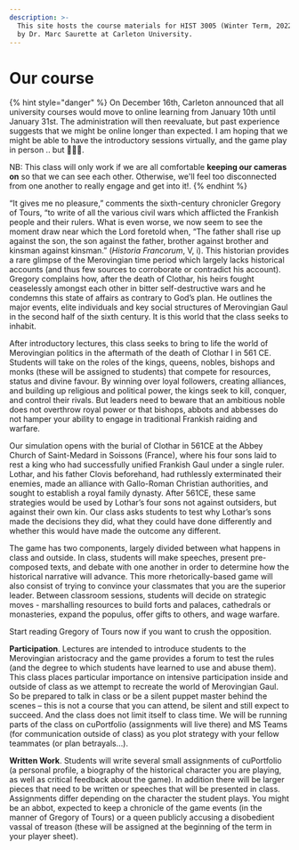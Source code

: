 ```yaml
---
description: >-
  This site hosts the course materials for HIST 3005 (Winter Term, 2022) taught
  by Dr. Marc Saurette at Carleton University.
---
```


# Our course

{% hint style="danger" %}
On December 16th, Carleton announced that all university courses would move to online learning from January 10th until January 31st. The administration will then reevaluate, but past experience suggests that we might be online longer than expected. I am hoping that we might be able to have the introductory sessions virtually, and the game play in person .. but 🤷🏽‍♂️.&#x20;

NB: This class will only work if we are all comfortable **keeping our cameras** **on** so that we can see each other. Otherwise, we'll feel too disconnected from one another to really engage and get into it!.&#x20;
{% endhint %}

“It gives me no pleasure,” comments the sixth-century chronicler Gregory of Tours, “to write of all the various civil wars which afflicted the Frankish people and their rulers. What is even worse, we now seem to see the moment draw near which the Lord foretold when, “The father shall rise up against the son, the son against the father, brother against brother and kinsman against kinsman.” (_Historia Francorum_, V, i). This historian provides a rare glimpse of the Merovingian time period which largely lacks historical accounts (and thus few sources to corroborate or contradict his account). Gregory complains how, after the death of Clothar, his heirs fought ceaselessly amongst each other in bitter self-destructive wars and he condemns this state of affairs as contrary to God’s plan. He outlines the major events, elite individuals and key social structures of Merovingian Gaul in the second half of the sixth century. It is this world that the class seeks to inhabit.&#x20;

After introductory lectures, this class seeks to bring to life the world of Merovingian politics in the aftermath of the death of Clothar I in 561 CE. Students will take on the roles of the kings, queens, nobles, bishops and monks (these will be assigned to students) that compete for resources, status and divine favour. By winning over loyal followers, creating alliances, and building up religious and political power, the kings seek to kill, conquer, and control their rivals. But leaders need to beware that an ambitious noble does not overthrow royal power or that bishops, abbots and abbesses do not hamper your ability to engage in traditional Frankish raiding and warfare.&#x20;

Our simulation opens with the burial of Clothar in 561CE at the Abbey Church of Saint-Medard in Soissons (France), where his four sons laid to rest a king who had successfully unified Frankish Gaul under a single ruler. Lothar, and his father Clovis beforehand, had ruthlessly exterminated their enemies, made an alliance with Gallo-Roman Christian authorities, and sought to establish a royal family dynasty. After 561CE, these same strategies would be used by Lothar’s four sons not against outsiders, but against their own kin. Our class asks students to test why Lothar’s sons made the decisions they did, what they could have done differently and whether this would have made the outcome any different.&#x20;

The game has two components, largely divided between what happens in class and outside. In class, students will make speeches, present pre-composed texts, and debate with one another in order to determine how the historical narrative will advance. This more rhetorically-based game will also consist of trying to convince your classmates that you are the superior leader. Between classroom sessions, students will decide on strategic moves - marshalling resources to build forts and palaces, cathedrals or monasteries, expand the populus, offer gifts to others, and wage warfare.&#x20;

Start reading Gregory of Tours now if you want to crush the opposition.

**Participation**. Lectures are intended to introduce students to the Merovingian aristocracy and the game provides a forum to test the rules (and the degree to which students have learned to use and abuse them). This class places particular importance on intensive participation inside and outside of class as we attempt to recreate the world of Merovingian Gaul. So be prepared to talk in class or be a silent puppet master behind the scenes – this is not a course that you can attend, be silent and still expect to succeed. And the class does not limit itself to class time. We will be running parts of the class on cuPortfolio (assignments will live there) and MS Teams (for communication outside of class) as you plot strategy with your fellow teammates (or plan betrayals…).

&#x20;**Written Work**. Students will write several small assignments of cuPortfolio (a personal profile, a biography of the historical character you are playing, as well as critical feedback about the game). In addition there will be larger pieces that need to be written or speeches that will be presented in class. Assignments differ depending on the character the student plays. You might be an abbot, expected to keep a chronicle of the game events (in the manner of Gregory of Tours) or a queen publicly accusing a disobedient vassal of treason (these will be assigned at the beginning of the term in your player sheet).&#x20;
